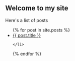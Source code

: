 ## Welcome to my site

Here's a list of posts

<ul>
  {% for post in site.posts %}
    <li>
      <a href="{{ site.baseurl }}{{ post.url }}">{{ post.title }}</a>
	  
    </li>
  {% endfor %}
</ul>

